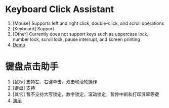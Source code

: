 # Keyboard Click Assistant
1. [Mouse] Supports left and right click, double-click, and scroll operations
2. [Keyboard] Support
3. [Other] Currently does not support keys such as uppercase lock, number lock, scroll lock, pause interrupt, and screen printing
4. [Demo](kca.webm)

# 键盘点击助手
1. [鼠标] 支持左、右键单击，双击和滚轮操作
2. [键盘] 支持
3. [其它] 暂不支持大写锁定，数字锁定，滚动锁定，暂停中断和打印屏幕等键
4. [演示](kca.webm)
